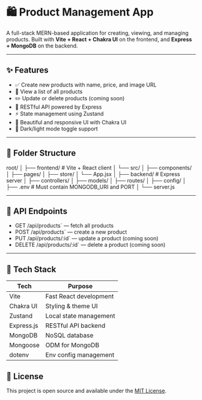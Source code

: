 # 🛍️ Product Management App

A full-stack MERN-based application for creating, viewing, and managing products. Built with **Vite + React + Chakra UI** on the frontend, and **Express + MongoDB** on the backend.

---

## ✨ Features

- ✅ Create new products with name, price, and image URL
- 🧾 View a list of all products
- ✏️ Update or delete products (coming soon)
- 🔗 RESTful API powered by Express
- ⚡ State management using Zustand
- 🎨 Beautiful and responsive UI with Chakra UI
- 🌈 Dark/light mode toggle support

---

## 📁 Folder Structure



root/
│
├── frontend/            # Vite + React client
│   └── src/
│       ├── components/
│       ├── pages/
│       ├── store/
│       └── App.jsx
│
├── backend/             # Express server
│   ├── controllers/
│   ├── models/
│   ├── routes/
│   ├── config/
│   ├── .env             # Must contain MONGODB\_URI and PORT
│   └── server.js


---


## 🔗 API Endpoints

* GET /api/products` — fetch all products
* POST /api/products` — create a new product
* PUT /api/products/:id` — update a product (coming soon)
* DELETE /api/products/:id` — delete a product (coming soon)

---

## 🧠 Tech Stack

| Tech       | Purpose                |
| ---------- | ---------------------- |
| Vite       | Fast React development |
| Chakra UI  | Styling & theme UI     |
| Zustand    | Local state management |
| Express.js | RESTful API backend    |
| MongoDB    | NoSQL database         |
| Mongoose   | ODM for MongoDB        |
| dotenv     | Env config management  |


## 🧭 License

This project is open source and available under the [MIT License](LICENSE).


